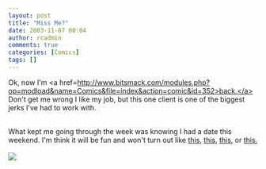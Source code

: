 ```yaml
---
layout: post
title: "Miss Me?"
date: 2003-11-07 00:04
author: rcadmin
comments: true
categories: [Comics]
tags: []
---
```

Ok, now I'm <a href=http://www.bitsmack.com/modules.php?op=modload&name=Comics&file=index&action=comic&id=352>back.</a> Don't get me wrong I like my job, but this one client is one of the biggest jerks I've had to work with.
<br />

<br />
What kept me going through the week was knowing I had a date this weekend. I'm think it will be fun and won't turn out like <a href=http://www.bitsmack.com/modules.php?op=modload&name=Comics&file=index&action=comic&id=16>this</a>, <a href=http://www.bitsmack.com/modules.php?op=modload&name=Comics&file=index&action=comic&id=47>this</a>, <a href=http://www.bitsmack.com/modules.php?op=modload&name=Comics&file=index&action=comic&id=73>this</a>, or <a href=http://www.bitsmack.com/modules.php?op=modload&name=Comics&file=index&action=comic&id=331>this.</a><Br><br><!--more--><img src='http://dl.bitsmack.com/comics/20031107.gif' alt'' />
